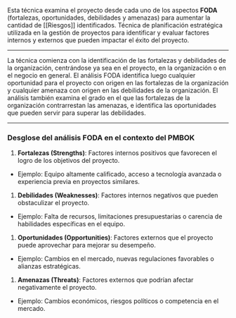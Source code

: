 Esta técnica examina el proyecto desde cada uno de los aspectos **FODA** (fortalezas, oportunidades, debilidades y amenazas) para aumentar la cantidad de [[Riesgos]] identificados.
Técnica de planificación estratégica utilizada en la gestión de proyectos para identificar y evaluar factores internos y externos que pueden impactar el éxito del proyecto.
****
La técnica comienza con la identificación de las fortalezas y debilidades de la organización, centrándose ya sea en el proyecto, en la organización o en el negocio en general. 
El análisis FODA identifica luego cualquier oportunidad para el proyecto con origen en las fortalezas de la organización y cualquier amenaza con origen en las debilidades de la organización. 
El análisis también examina el grado en el que las fortalezas de la organización contrarrestan las amenazas, e identifica las oportunidades que pueden servir para superar las debilidades.
****
### **Desglose del análisis FODA en el contexto del PMBOK**

1. **Fortalezas (Strengths)**: Factores internos positivos que favorecen el logro de los objetivos del proyecto. 
- Ejemplo: Equipo altamente calificado, acceso a tecnología avanzada o experiencia previa en proyectos similares.

1. **Debilidades (Weaknesses)**: Factores internos negativos que pueden obstaculizar el proyecto. 
- Ejemplo: Falta de recursos, limitaciones presupuestarias o carencia de habilidades específicas en el equipo.

1. **Oportunidades (Opportunities)**: Factores externos que el proyecto puede aprovechar para mejorar su desempeño.
- Ejemplo: Cambios en el mercado, nuevas regulaciones favorables o alianzas estratégicas.

1. **Amenazas (Threats)**: Factores externos que podrían afectar negativamente el proyecto. 
- Ejemplo: Cambios económicos, riesgos políticos o competencia en el mercado.